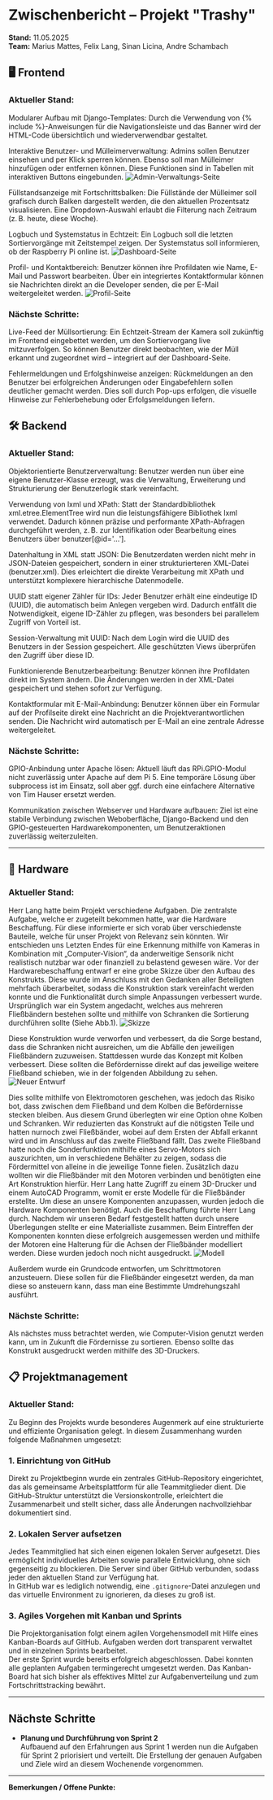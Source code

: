 # Zwischenbericht – Projekt "Trashy"  
**Stand:** 11.05.2025  
**Team:** Marius Mattes, Felix Lang, Sinan Licina, Andre Schambach


## 🖥️ Frontend

### Aktueller Stand:

Modularer Aufbau mit Django-Templates:
Durch die Verwendung von {% include %}-Anweisungen für die Navigationsleiste und das Banner wird der HTML-Code übersichtlich und wiederverwendbar gestaltet.

Interaktive Benutzer- und Mülleimerverwaltung:
Admins sollen Benutzer einsehen und per Klick sperren können. Ebenso soll man Mülleimer hinzufügen oder entfernen können. Diese Funktionen sind in Tabellen mit interaktiven Buttons eingebunden.
![Admin-Verwaltungs-Seite](https://i.postimg.cc/gk9x5j9J/Screenshot-2025-05-10-105711.png)

Füllstandsanzeige mit Fortschrittsbalken:
Die Füllstände der Mülleimer soll grafisch durch Balken dargestellt werden, die den aktuellen Prozentsatz visualisieren. Eine Dropdown-Auswahl erlaubt die Filterung nach Zeitraum (z. B. heute, diese Woche).

Logbuch und Systemstatus in Echtzeit:
Ein Logbuch soll die letzten Sortiervorgänge mit Zeitstempel zeigen. Der Systemstatus soll informieren, ob der Raspberry Pi online ist.
![Dashboard-Seite](https://i.postimg.cc/t4bQLQCW/Screenshot-2025-05-10-110031.png)

Profil- und Kontaktbereich:
Benutzer können ihre Profildaten wie Name, E-Mail und Passwort bearbeiten. Über ein integriertes Kontaktformular können sie Nachrichten direkt an die Developer senden, die per E-Mail weitergeleitet werden.
![Profil-Seite](https://i.postimg.cc/1tsKQBVW/Screenshot-2025-05-10-110239.png)


### Nächste Schritte:

Live-Feed der Müllsortierung:
Ein Echtzeit-Stream der Kamera soll zukünftig im Frontend eingebettet werden, um den Sortiervorgang live mitzuverfolgen. So können Benutzer direkt beobachten, wie der Müll erkannt und zugeordnet wird – integriert auf der Dashboard-Seite.

Fehlermeldungen und Erfolgshinweise anzeigen:
Rückmeldungen an den Benutzer bei erfolgreichen Änderungen oder Eingabefehlern sollen deutlicher gemacht werden. Dies soll durch Pop-ups erfolgen, die visuelle Hinweise zur Fehlerbehebung oder Erfolgsmeldungen liefern.

## 🛠️ Backend

### Aktueller Stand:
Objektorientierte Benutzerverwaltung:
Benutzer werden nun über eine eigene Benutzer-Klasse erzeugt, was die Verwaltung, Erweiterung und Strukturierung der Benutzerlogik stark vereinfacht.

Verwendung von lxml und XPath:
Statt der Standardbibliothek xml.etree.ElementTree wird nun die leistungsfähigere Bibliothek lxml verwendet. Dadurch können präzise und performante XPath-Abfragen durchgeführt werden, z. B. zur Identifikation oder Bearbeitung eines Benutzers über benutzer[@id='...'].

Datenhaltung in XML statt JSON:
Die Benutzerdaten werden nicht mehr in JSON-Dateien gespeichert, sondern in einer strukturierteren XML-Datei (benutzer.xml). Dies erleichtert die direkte Verarbeitung mit XPath und unterstützt komplexere hierarchische Datenmodelle.

UUID statt eigener Zähler für IDs:
Jeder Benutzer erhält eine eindeutige ID (UUID), die automatisch beim Anlegen vergeben wird. Dadurch entfällt die Notwendigkeit, eigene ID-Zähler zu pflegen, was besonders bei parallelem Zugriff von Vorteil ist.

Session-Verwaltung mit UUID:
Nach dem Login wird die UUID des Benutzers in der Session gespeichert. Alle geschützten Views überprüfen den Zugriff über diese ID.

Funktionierende Benutzerbearbeitung:
Benutzer können ihre Profildaten direkt im System ändern. Die Änderungen werden in der XML-Datei gespeichert und stehen sofort zur Verfügung.

Kontaktformular mit E-Mail-Anbindung:
Benutzer können über ein Formular auf der Profilseite direkt eine Nachricht an die Projektverantwortlichen senden. Die Nachricht wird automatisch per E-Mail an eine zentrale Adresse weitergeleitet.

### Nächste Schritte:
GPIO-Anbindung unter Apache lösen:
Aktuell läuft das RPi.GPIO-Modul nicht zuverlässig unter Apache auf dem Pi 5. Eine temporäre Lösung über subprocess ist im Einsatz, soll aber ggf. durch eine einfachere Alternative von Tim Hauser ersetzt werden.

Kommunikation zwischen Webserver und Hardware aufbauen:
Ziel ist eine stabile Verbindung zwischen Weboberfläche, Django-Backend und den GPIO-gesteuerten Hardwarekomponenten, um Benutzeraktionen zuverlässig weiterzuleiten.

---

## 🔌 Hardware

### Aktueller Stand:
Herr Lang hatte beim Projekt verschiedene Aufgaben. Die zentralste Aufgabe, welche er zugeteilt bekommen hatte, war die Hardware Beschaffung. Für diese informierte er sich vorab über verschiedenste Bauteile, welche für unser Projekt von Relevanz sein könnten. Wir entschieden uns Letzten Endes für eine Erkennung mithilfe von Kameras in Kombination mit „Computer-Vision“, da anderweitige Sensorik nicht realistisch nutzbar war oder finanziell zu belastend gewesen wäre.
Vor der Hardwarebeschaffung entwarf er eine grobe Skizze über den Aufbau des Konstrukts. Diese wurde im Anschluss mit den Gedanken aller Beteiligten mehrfach überarbeitet, sodass die Konstruktion stark vereinfacht werden konnte und die Funktionalität durch simple Anpassungen verbessert wurde. Ursprünglich war ein System angedacht, welches aus mehreren Fließbändern bestehen sollte und mithilfe von Schranken die Sortierung durchführen sollte (Siehe Abb.1).
![Skizze](https://i.postimg.cc/jj1NVymB/Screenshot-20250110-135454-Infinite-Painter.jpg)

Diese Konstruktion wurde verworfen und verbessert, da die Sorge bestand, dass die Schranken nicht ausreichen, um die Abfälle den jeweiligen Fließbändern zuzuweisen. Stattdessen wurde das Konzept mit Kolben verbessert. Diese sollten die Befördernisse direkt auf das jeweilige weitere Fließband schieben, wie in der folgenden Abbildung zu sehen.
![Neuer Entwurf](https://i.postimg.cc/Y9j50BXh/Medien.png)
 
Dies sollte mithilfe von Elektromotoren geschehen, was jedoch das Risiko bot, dass zwischen dem Fließband und dem Kolben die Befördernisse stecken bleiben. Aus diesem Grund überlegten wir eine Option ohne Kolben und Schranken. Wir reduzierten das Konstrukt auf die nötigsten Teile und hatten nurnoch zwei Fließbänder, wobei auf dem Ersten der Abfall erkannt wird und im Anschluss auf das zweite Fließband fällt. Das zweite Fließband hatte noch die Sonderfunktion mithilfe eines Servo-Motors sich auszurichten, um in verschiedene Behälter zu zeigen, sodass die Fördermittel von alleine in die jeweilige Tonne fielen.
Zusätzlich dazu wollten wir die Fließbänder mit den Motoren verbinden und benötigten eine Art Konstruktion hierfür. Herr Lang hatte Zugriff zu einem 3D-Drucker und einem AutoCAD Programm, womit er erste Modelle für die Fließbänder erstellte. Um diese an unsere Komponenten anzupassen, wurden jedoch die Hardware Komponenten benötigt. Auch die Beschaffung führte Herr Lang durch. Nachdem wir unseren Bedarf festgestellt hatten durch unsere Überlegungen stellte er eine Materialliste zusammen. Beim Eintreffen der Komponenten konnten diese erfolgreich ausgemessen werden und mithilfe der Motoren eine Halterung für die Achsen der Fließbänder modelliert werden. Diese wurden jedoch noch nicht ausgedruckt.
![Modell](https://i.postimg.cc/RVWLDbjv/Bild.png)

Außerdem wurde ein Grundcode entworfen, um Schrittmotoren anzusteuern. Diese sollen für die Fließbänder eingesetzt werden, da man diese so ansteuern kann, dass man eine Bestimmte Umdrehungszahl ausführt. 

### Nächste Schritte:
Als nächstes muss betrachtet werden, wie Computer-Vision genutzt werden kann, um in Zukunft die Fördernisse zu sortieren. Ebenso sollte das Konstrukt ausgedruckt werden mithilfe des 3D-Druckers.

## 📋 Projektmanagement

### Aktueller Stand:

Zu Beginn des Projekts wurde besonderes Augenmerk auf eine strukturierte und effiziente Organisation gelegt. In diesem Zusammenhang wurden folgende Maßnahmen umgesetzt:

### 1. Einrichtung von GitHub

Direkt zu Projektbeginn wurde ein zentrales GitHub-Repository eingerichtet, das als gemeinsame Arbeitsplattform für alle Teammitglieder dient. Die GitHub-Struktur unterstützt die Versionskontrolle, erleichtert die Zusammenarbeit und stellt sicher, dass alle Änderungen nachvollziehbar dokumentiert sind.

### 2. Lokalen Server aufsetzen

Jedes Teammitglied hat sich einen eigenen lokalen Server aufgesetzt. Dies ermöglicht individuelles Arbeiten sowie parallele Entwicklung, ohne sich gegenseitig zu blockieren. Die Server sind über GitHub verbunden, sodass jeder den aktuellen Stand zur Verfügung hat.  
In GitHub war es lediglich notwendig, eine `.gitignore`-Datei anzulegen und das virtuelle Environment zu ignorieren, da dieses zu groß ist.

### 3. Agiles Vorgehen mit Kanban und Sprints

Die Projektorganisation folgt einem agilen Vorgehensmodell mit Hilfe eines Kanban-Boards auf GitHub. Aufgaben werden dort transparent verwaltet und in einzelnen Sprints bearbeitet.  
Der erste Sprint wurde bereits erfolgreich abgeschlossen. Dabei konnten alle geplanten Aufgaben termingerecht umgesetzt werden. Das Kanban-Board hat sich bisher als effektives Mittel zur Aufgabenverteilung und zum Fortschrittstracking bewährt.

---

## Nächste Schritte

- **Planung und Durchführung von Sprint 2**  
Aufbauend auf den Erfahrungen aus Sprint 1 werden nun die Aufgaben für Sprint 2 priorisiert und verteilt. Die Erstellung der genauen Aufgaben und Ziele wird an diesem Wochenende vorgenommen.




---

**Bemerkungen / Offene Punkte:**

